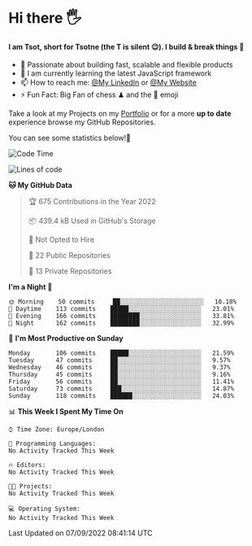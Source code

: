 # Hi there :raised_hand_with_fingers_splayed:
#### I am Tsot, short for Tsotne (the T is silent :wink:). I build & break things :space_invader:
- :telescope: Passionate about building fast, scalable and flexible products
- :seedling: I am currently learning the latest JavaScript framework 
- :mailbox: How to reach me: [@My LinkedIn](https://www.linkedin.com/in/tsotne-gvadzabia/) or [@My Website](https://tsotne.co.uk/contact)
- :zap: Fun Fact: Big Fan of chess ♟ and the 👾 emoji

Take a look at my Projects on my [Portfolio](https://tsotne.co.uk/) or for a more **up to date** experience browse my GitHub Repositories.

You can see some statistics below!:space_invader:
<!--START_SECTION:waka-->
![Code Time](http://img.shields.io/badge/Code%20Time-761%20hrs%202%20mins-blue)

![Lines of code](https://img.shields.io/badge/From%20Hello%20World%20I%27ve%20Written-625%20Thousand%20lines%20of%20code-blue)

**🐱 My GitHub Data** 

> 🏆 675 Contributions in the Year 2022
 > 
> 📦 439.4 kB Used in GitHub's Storage 
 > 
> 🚫 Not Opted to Hire
 > 
> 📜 22 Public Repositories 
 > 
> 🔑 13 Private Repositories  
 > 
**I'm a Night 🦉** 

```text
🌞 Morning    50 commits     ██░░░░░░░░░░░░░░░░░░░░░░░   10.18% 
🌆 Daytime    113 commits    █████░░░░░░░░░░░░░░░░░░░░   23.01% 
🌃 Evening    166 commits    ████████░░░░░░░░░░░░░░░░░   33.81% 
🌙 Night      162 commits    ████████░░░░░░░░░░░░░░░░░   32.99%

```
📅 **I'm Most Productive on Sunday** 

```text
Monday       106 commits    █████░░░░░░░░░░░░░░░░░░░░   21.59% 
Tuesday      47 commits     ██░░░░░░░░░░░░░░░░░░░░░░░   9.57% 
Wednesday    46 commits     ██░░░░░░░░░░░░░░░░░░░░░░░   9.37% 
Thursday     45 commits     ██░░░░░░░░░░░░░░░░░░░░░░░   9.16% 
Friday       56 commits     ██░░░░░░░░░░░░░░░░░░░░░░░   11.41% 
Saturday     73 commits     ███░░░░░░░░░░░░░░░░░░░░░░   14.87% 
Sunday       118 commits    ██████░░░░░░░░░░░░░░░░░░░   24.03%

```


📊 **This Week I Spent My Time On** 

```text
⌚︎ Time Zone: Europe/London

💬 Programming Languages: 
No Activity Tracked This Week

🔥 Editors: 
No Activity Tracked This Week

🐱‍💻 Projects: 
No Activity Tracked This Week

💻 Operating System: 
No Activity Tracked This Week

```


 Last Updated on 07/09/2022 08:41:14 UTC
<!--END_SECTION:waka-->

